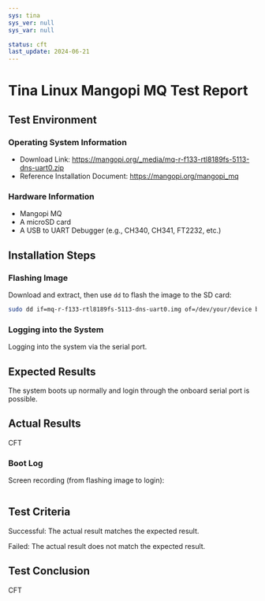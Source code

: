 ```yaml
---
sys: tina
sys_ver: null
sys_var: null

status: cft
last_update: 2024-06-21
---
```


# Tina Linux Mangopi MQ Test Report

## Test Environment

### Operating System Information

- Download Link: https://mangopi.org/_media/mq-r-f133-rtl8189fs-5113-dns-uart0.zip
- Reference Installation Document: https://mangopi.org/mangopi_mq

### Hardware Information

- Mangopi MQ
- A microSD card
- A USB to UART Debugger (e.g., CH340, CH341, FT2232, etc.)

## Installation Steps

### Flashing Image

Download and extract, then use `dd` to flash the image to the SD card:
```bash
sudo dd if=mq-r-f133-rtl8189fs-5113-dns-uart0.img of=/dev/your/device bs=1M status=progress
```

### Logging into the System

Logging into the system via the serial port.

## Expected Results

The system boots up normally and login through the onboard serial port is possible.

## Actual Results

CFT

### Boot Log

Screen recording (from flashing image to login):

```log
```

## Test Criteria

Successful: The actual result matches the expected result.

Failed: The actual result does not match the expected result.

## Test Conclusion

CFT
